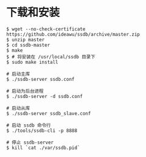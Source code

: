# 下载和安装

	$ wget --no-check-certificate https://github.com/ideawu/ssdb/archive/master.zip
	$ unzip master
	$ cd ssdb-master
	$ make
	$ # 将安装在 /usr/local/ssdb 目录下
	$ sudo make install
	
	# 启动主库
	$ ./ssdb-server ssdb.conf
	
	# 启动为后台进程
	$ ./ssdb-server -d ssdb.conf
	
	# 启动从库
	$ ./ssdb-server ssdb_slave.conf
	
	# 启动 ssdb 命令行
	$ ./tools/ssdb-cli -p 8888
	
	# 停止 ssdb-server
	$ kill `cat ./var/ssdb.pid`
